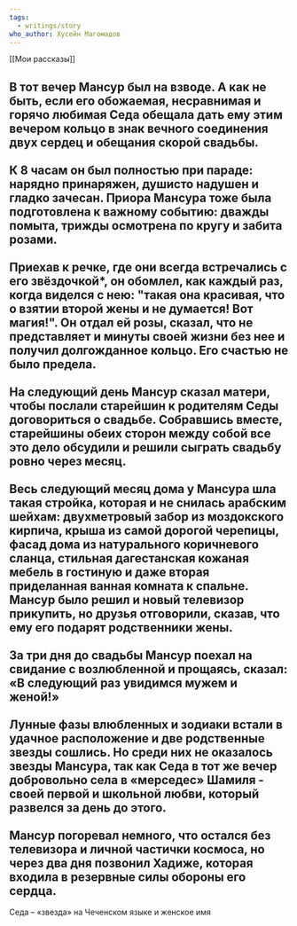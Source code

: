 ```yaml
---
tags:
  - writings/story
who_author: Хусейн Магомадов
---
```

[[Мои рассказы]]


В тот вечер Мансур был на взводе. А как не быть, если его обожаемая, несравнимая и горячо любимая Седа обещала дать ему этим вечером кольцо в знак вечного соединения двух сердец и обещания скорой свадьбы.  
⠀  
К 8 часам он был полностью при параде: нарядно принаряжен, душисто надушен и гладко зачесан. Приора Мансура тоже была подготовлена к важному событию: дважды помыта, трижды осмотрена по кругу и забита розами.  
⠀  
Приехав к речке, где они всегда встречались с его звёздочкой*, он обомлел, как каждый раз, когда виделся с нею: "такая она красивая, что о взятии второй жены и не думается! Вот магия!". Он отдал ей розы, сказал, что не представляет и минуты своей жизни без нее и получил долгожданное кольцо. Его счастью не было предела.  
⠀  
На следующий день Мансур сказал матери, чтобы послали старейшин к родителям Седы договориться о свадьбе. Собравшись вместе, старейшины обеих сторон между собой все это дело обсудили и решили сыграть свадьбу ровно через месяц.  
⠀  
Весь следующий месяц дома у Мансура шла такая стройка, которая и не снилась арабским шейхам: двухметровый забор из моздокского кирпича, крыша из самой дорогой черепицы, фасад дома из натурального коричневого сланца, стильная дагестанская кожаная мебель в гостиную и даже вторая приделанная ванная комната к спальне. Мансур было решил и новый телевизор прикупить, но друзья отговорили, сказав, что ему его подарят родственники жены.  
⠀  
За три дня до свадьбы Мансур поехал на свидание с возлюбленной и прощаясь, сказал: «В следующий раз увидимся мужем и женой!»  
⠀  
Лунные фазы влюбленных и зодиаки встали в удачное расположение и две родственные звезды сошлись. Но среди них не оказалось звезды Мансура, так как Седа в тот же вечер добровольно села в «мерседес» Шамиля - своей первой и школьной любви, который развелся за день до этого.  
⠀  
Мансур погоревал немного, что остался без телевизора и личной частички космоса, но через два дня позвонил Хадиже, которая входила в резервные силы обороны его сердца.  
---
Седа – «звезда» на Чеченском языке и женское имя